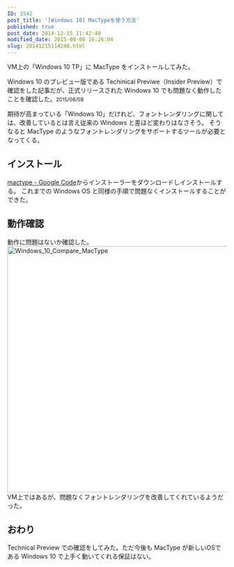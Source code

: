 ```yaml
---
ID: 1542
post_title: '[Windows 10] MacTypeを使う方法'
published: true
post_date: 2014-12-15 11:42:40
modified_date: 2015-08-08 16:26:04
slug: 20141215114240.html
---
```

VM上の「Windows 10 TP」に MacType をインストールしてみた。

<p class="alert alert-info">Windows 10 のプレビュー版である Techinical Previwe（Insider Preview）で確認をした記事だが、正式リリースされた Windows 10 でも問題なく動作したことを確認した。<small>2015/08/08</small></p>
<!--more-->
期待が高まっている「Windows 10」だけれど、フォントレンダリングに関しては、改善しているとは言え従来の Windows と差ほど変わりはなさそう。
そうなると MacType のようなフォントレンダリングをサポートするツールが必要となってくる。

<h2>インストール</h2>
<a href="https://code.google.com/p/mactype/">mactype - Google Code</a>からインストーラーをダウンロードしインストールする。
これまでの Windows OS と同様の手順で問題なくインストールすることができた。

<h2>動作確認</h2>
動作に問題はないか確認した。
<a href="https://b.0218.jp/images/Windows_10_Compare_MacType.png" target="_blank"><img src="//b.0218.jp/images/Windows_10_Compare_MacType.png" alt="Windows_10_Compare_MacType" width="1560" height="565" /></a>
VM上ではあるが、問題なくフォントレンダリングを改善してくれているようだった。

<h2>おわり</h2>
Technical Preview での確認をしてみた。ただ今後も MacType が新しいOSである Windows 10 で上手く動いてくれる保証はない。